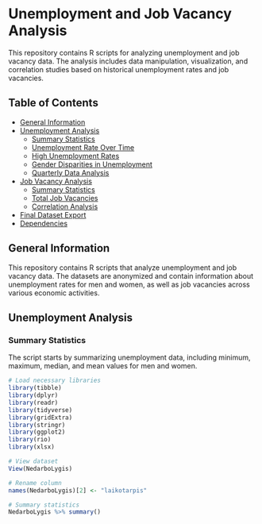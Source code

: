 # Unemployment and Job Vacancy Analysis

This repository contains R scripts for analyzing unemployment and job vacancy data. The analysis includes data manipulation, visualization, and correlation studies based on historical unemployment rates and job vacancies.

## Table of Contents

- [General Information](#general-information)
- [Unemployment Analysis](#unemployment-analysis)
  - [Summary Statistics](#summary-statistics)
  - [Unemployment Rate Over Time](#unemployment-rate-over-time)
  - [High Unemployment Rates](#high-unemployment-rates)
  - [Gender Disparities in Unemployment](#gender-disparities-in-unemployment)
  - [Quarterly Data Analysis](#quarterly-data-analysis)
- [Job Vacancy Analysis](#job-vacancy-analysis)
  - [Summary Statistics](#summary-statistics-1)
  - [Total Job Vacancies](#total-job-vacancies)
  - [Correlation Analysis](#correlation-analysis)
- [Final Dataset Export](#final-dataset-export)
- [Dependencies](#dependencies)

## General Information

This repository contains R scripts that analyze unemployment and job vacancy data. The datasets are anonymized and contain information about unemployment rates for men and women, as well as job vacancies across various economic activities.

## Unemployment Analysis

### Summary Statistics

The script starts by summarizing unemployment data, including minimum, maximum, median, and mean values for men and women.

```r
# Load necessary libraries
library(tibble)
library(dplyr)
library(readr)
library(tidyverse)
library(gridExtra)
library(stringr)
library(ggplot2)
library(rio)
library(xlsx)

# View dataset
View(NedarboLygis)

# Rename column
names(NedarboLygis)[2] <- "laikotarpis"

# Summary statistics
NedarboLygis %>% summary()
